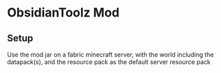 # ObsidianToolz Mod

## Setup

Use the mod jar on a fabric minecraft server, with the world including the datapack(s), and the resource pack as the default server resource pack
